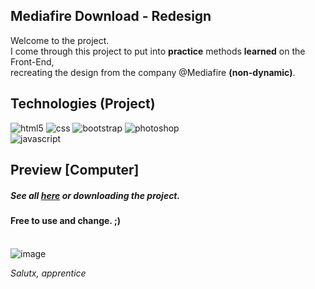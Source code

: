 ##  Mediafire Download - Redesign

Welcome to the project. <br>
I come through this project to put into **practice** methods **learned** on the Front-End, <br>
recreating the design from the company @Mediafire **(non-dynamic)**.

## Technologies (Project)
![html5](https://img.shields.io/badge/HTML5-9966ff?style=for-the-badge&logo=html5&logoColor=white) 
![css](https://img.shields.io/badge/CSS3-9966ff?style=for-the-badge&logo=css3&logoColor=white) 
![bootstrap](https://img.shields.io/badge/Bootstrap-9966ff?style=for-the-badge&logo=bootstrap&logoColor=white) 
![photoshop](https://img.shields.io/badge/Adobe%20Photoshop-9966ff?style=for-the-badge&logo=Adobe%20Photoshop&logoColor=white)<br>
![javascript](https://img.shields.io/badge/JavaScript-00000F?style=for-the-badge&logo=javascript&logoColor=9966ff)

## Preview [Computer]
##### See all <a href="https://www.behance.net/gallery/133766831/Mediafire-DownloadPage-Redesign">here</a> or downloading the project. <br>
#### **Free to use and change.** ;)
\
![image](https://imgur.com/nm6iU0w.png)

*Salutx, apprentice*
